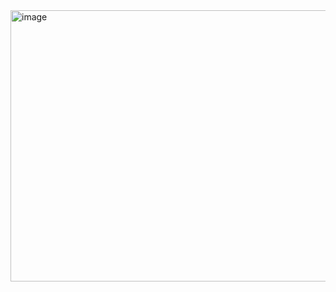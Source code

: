 <img width="800" height="434" alt="image" src="https://github.com/user-attachments/assets/95997d19-87a5-40cf-889b-0ef13e645f2e" />

